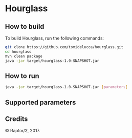 # Hourglass

## How to build

To build Hourglass, run the following commands:

```bash
git clone https://github.com/tomidelucca/hourglass.git
cd hourglass
mvn clean package
java -jar target/hourglass-1.0-SNAPSHOT.jar 
```

## How to run

```bash
java -jar target/hourglass-1.0-SNAPSHOT.jar [parameters]
```

## Supported parameters

## Credits
© Raptor/2, 2017.

